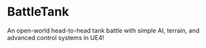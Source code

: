 # BattleTank
An open-world head-to-head tank battle with simple AI, terrain, and advanced control systems in UE4!
